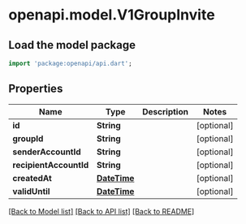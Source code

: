 # openapi.model.V1GroupInvite

## Load the model package
```dart
import 'package:openapi/api.dart';
```

## Properties
Name | Type | Description | Notes
------------ | ------------- | ------------- | -------------
**id** | **String** |  | [optional] 
**groupId** | **String** |  | [optional] 
**senderAccountId** | **String** |  | [optional] 
**recipientAccountId** | **String** |  | [optional] 
**createdAt** | [**DateTime**](DateTime.md) |  | [optional] 
**validUntil** | [**DateTime**](DateTime.md) |  | [optional] 

[[Back to Model list]](../README.md#documentation-for-models) [[Back to API list]](../README.md#documentation-for-api-endpoints) [[Back to README]](../README.md)


